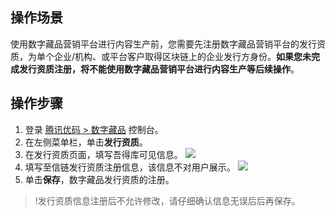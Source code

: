 ## 操作场景
使用数字藏品营销平台进行内容生产前，您需要先注册数字藏品营销平台的发行资质，为单个企业/机构、或平台客户取得区块链上的企业发行方身份。**如果您未完成发行资质注册，将不能使用数字藏品营销平台进行内容生产等后续操作**。


## 操作步骤
1. 登录 [腾讯优码 > 数字藏品](https://admin.uma.qq.com/nft/management/list) 控制台。
2. 在左侧菜单栏，单击**发行资质**。
3. 在发行资质页面，填写吾得库可见信息。
![](https://qcloudimg.tencent-cloud.cn/raw/605e1f0ca51fb56e0eae906c5fffd335.png)
4. 填写至信链发行资质注册信息，该信息不对用户展示。
![](https://qcloudimg.tencent-cloud.cn/raw/aa724ca037cbd79e0207070214a39cfc.png)
5. 单击**保存**，数字藏品发行资质的注册。
>!发行资质信息注册后不允许修改，请仔细确认信息无误后后再保存。
>

